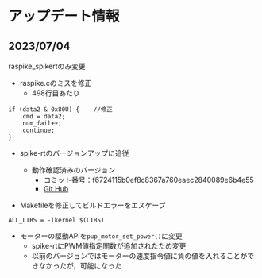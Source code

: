 # アップデート情報

## 2023/07/04
raspike_spikertのみ変更<BR>
- raspike.cのミスを修正
    - 498行目あたり
```
if (data2 & 0x80U) {    //修正
    cmd = data2;
    num_fail++;
    continue;
}
```

- spike-rtのバージョンアップに追従
    - 動作確認済みのバージョン
        - コミット番号：f6724115b0ef8c8367a760eaec2840089e6b4e55
        - [Git Hub](https://github.com/spike-rt/spike-rt/tree/f6724115b0ef8c8367a760eaec2840089e6b4e55)

- Makefileを修正してビルドエラーをエスケープ
```
ALL_LIBS = -lkernel $(LIBS)
```

- モーターの駆動APIを`pup_motor_set_power()`に変更
    - spike-rtにPWM値指定関数が追加されたため変更
    - 以前のバージョンではモーターの速度指令値に負の値を入れることができなかったが，可能になった